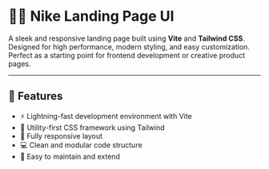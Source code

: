 # 🏃‍♂️ Nike Landing Page UI

A sleek and responsive landing page built using **Vite** and **Tailwind CSS**. Designed for high performance, modern styling, and easy customization. Perfect as a starting point for frontend development or creative product pages.

---

## 🚀 Features

- ⚡ Lightning-fast development environment with Vite
- 🎨 Utility-first CSS framework using Tailwind
- 📱 Fully responsive layout
- 💻 Clean and modular code structure
- 🧩 Easy to maintain and extend


